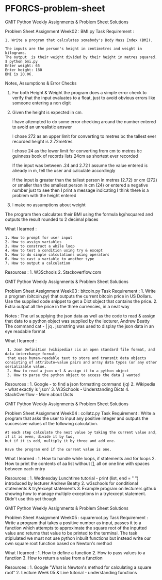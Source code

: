 # PFORCS-problem-sheet
GMIT Python Weekly Assignments &amp; 
Problem Sheet Solutions

Problem Sheet Assignment Week02 : BMI.py
Task Requirement :

	1. Write a program that calculates somebody's Body Mass Index (BMI).

	The inputs are the person's height in centimetres and weight in kilograms.
	The output  is their weight divided by their height in metres squared.
	$ python bmi.py
	Enter weight: 65
	Enter height: 180
	BMI is 20.06.

Notes, Assumptions & Error Checks

1. For both Height & Weight the program does a simple error check to verify that the input evaluates to a float, just to avoid obvious errors like someone entering a non digit

2. Given the height is expected in cm.

	I have attempted to do some error checking around the number entered to avoid an 			unrealistic answer

	I chose 272 as an upper limit for converting to metres bc the tallest ever recorded height is 	2.72metres

	I chose 24 as the lower limit for converting from cm to metres bc guinness book of records 	lists 24cm as shortest ever recorded

	If the input was between .24 and 2.72 I assume the value entered is already in m, tell the 		user and calculate accordingly

	If the input is greater than the tallest person in metres (2.72) or cm (272) or smaller than the 	smallest person in cm (24)
	or entered a negative number just to see then I print a message indicating I think there is a 		problem with the height entered

3. I make no assumptions about weight

The program then calculates their BMI using the formula kg/hsquared and outputs the result rounded to 2 decimal places

What I learned :

	1. How to prompt for user input
	2. How to assign variables
	3. How to construct a while loop
	4. How to test a condition using try & except
	5. How to do simple calculations using operators
	6. How to cast a variable to another type
	7. How to output a calculation

Resources :
	1. W3Schools
	2. Stackoverflow.com

GMIT Python Weekly Assignments & Problem Sheet Solutions

Problem Sheet Assignment Week03 : bitcoin.py
Task Requirement :
	1. Write a program (bitcoin.py) that outputs the current bitcoin price in US
	Dollars. Use the supplied code snippet to get a Dict object that contains
        the price.
	2. Extra output all the price in the three currencies, in a neat way
	
Notes : 
	The url supplying the json data as well as the code to read & assign that data to a python object was supplied by the lecturer, Andrew Beatty
	The command cat - | jq . jsonstring was used to display the json data in an eye readable format 
	
What I learned :

	 1. Json Definition (wikipedia) :is an open standard file format, and data interchange format, 
	 that uses human-readable text to store and transmit data objects consisting of attribute–value pairs and array data types (or any other serializable value.
	 2. How to read a json url & assign it to a python object
	 3. How to parse the python object to access the data I wanted
	 
Resources :
	1. Google - to find a json formatting command (jq)
	2. Wikipedia - what exactly is 'json'
	3. W3Schools - Understanding Dicts
	4. StackOverflow - More about Dicts
	
	
GMIT Python Weekly Assignments & Problem Sheet Solutions

Problem Sheet Assignment Week04 : collatz.py
Task Requirement :
	Write a program that asks the user to input any positive integer and outputs the successive values of the following calculation.

	At each step calculate the next value by taking the current value and, 
	if it is even, divide it by two, 
	but if it is odd, multiply it by three and add one.

	Have the program end if the current value is one.

What I learned :
	1. How to handle while loops, if statements and for loops
	2. How to print the contents of aa list without [], all on one line with spaces between each entry

Resources :
	1. Wednesday Lunchtime tutorial - print (list, end = " ") introduced by lecturer Andrew Beatty
	2. w3schools for conditional statements & try/except statements
	3. Example program on lecturers github showing how to manage multiple exceptions in a try/except statement. Didn't use this yet though.


GMIT Python Weekly Assignments & Problem Sheet Solutions

Problem Sheet Assignment Week05 : squareroot.py
Task Requirement :
        Write a program that takes a positive number as input, passes it to a function which attempts to approximate the square root
        of the inputted value and returns that value to be printed to the terminal. The task stiplulated we must not use python inbuilt
        functions but instead write our own square root function based on Newton's method 

What I learned :
	1. How to define a function 
	2. How to pass values to a function
        3. How to return a value from a function
 
Resources :
	1. Google "What is Newton's method for calculating a square root" 
	2. Lecture Week 05 & Live tutorial - understanding functions 







